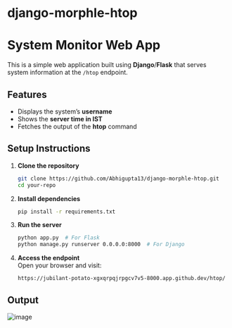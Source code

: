 # django-morphle-htop

# System Monitor Web App  

This is a simple web application built using **Django**/**Flask** that serves system information at the `/htop` endpoint.  

## Features  
- Displays the system’s **username**  
- Shows the **server time in IST**  
- Fetches the output of the **htop** command  

## Setup Instructions  

1. **Clone the repository**  
   ```sh
   git clone https://github.com/Abhigupta13/django-morphle-htop.git  
   cd your-repo  
   ```  

2. **Install dependencies**  
   ```sh
   pip install -r requirements.txt  
   ```  

3. **Run the server**  
   ```sh
   python app.py  # For Flask  
   python manage.py runserver 0.0.0.0:8000  # For Django  
   ```  

4. **Access the endpoint**  
   Open your browser and visit:  
   ```
   https://jubilant-potato-xgxqrpqjrpgcv7v5-8000.app.github.dev/htop/
   ```  
## Output
![image](https://github.com/user-attachments/assets/f511a0a5-efc4-4911-b85a-5d47cab9c69d)
